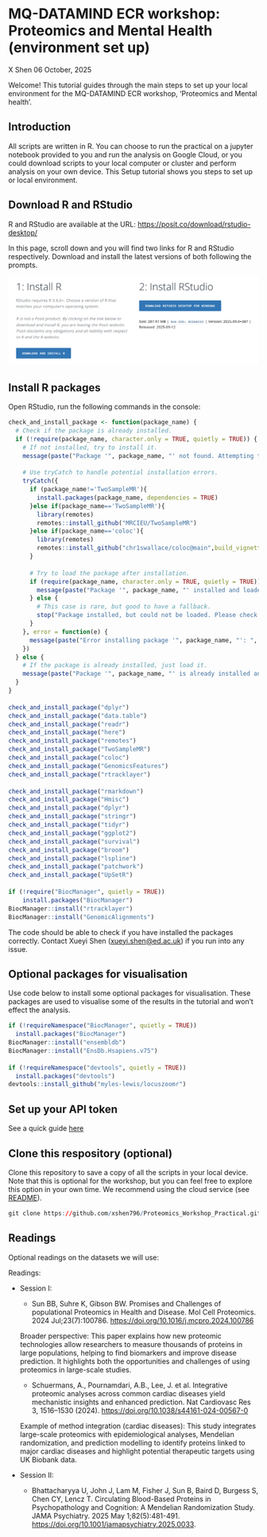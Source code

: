 MQ-DATAMIND ECR workshop: Proteomics and Mental Health (environment set
up)
================
X Shen
06 October, 2025

Welcome! This tutorial guides through the main steps to set up your
local environment for the MQ-DATAMIND ECR workshop, ‘Proteomics and
Mental health’.

## Introduction

All scripts are written in R. You can choose to run the practical on a
jupyter notebook provided to you and run the analysis on Google Cloud,
or you could download scripts to your local computer or cluster and
perform analysis on your own device. This Setup tutorial shows you steps
to set up or local environment.

## Download R and RStudio

R and RStudio are available at the URL:
<https://posit.co/download/rstudio-desktop/>

In this page, scroll down and you will find two links for R and RStudio
respectively. Download and install the latest versions of both following
the prompts.

![alt text](image.png)

## Install R packages

Open RStudio, run the following commands in the console:

``` r
check_and_install_package <- function(package_name) {
  # Check if the package is already installed.
  if (!require(package_name, character.only = TRUE, quietly = TRUE)) {
    # If not installed, try to install it.
    message(paste("Package '", package_name, "' not found. Attempting to install...", sep = ""))
    
    # Use tryCatch to handle potential installation errors.
    tryCatch({
      if (package_name!='TwoSampleMR'){
        install.packages(package_name, dependencies = TRUE)
      }else if(package_name=='TwoSampleMR'){
        library(remotes)
        remotes::install_github("MRCIEU/TwoSampleMR")
      }else if(package_name=='coloc'){
        library(remotes)
        remotes::install_github("chr1swallace/coloc@main",build_vignettes=TRUE)
      }
      
      # Try to load the package after installation.
      if (require(package_name, character.only = TRUE, quietly = TRUE)) {
        message(paste("Package '", package_name, "' installed and loaded successfully.", sep = ""))
      } else {
        # This case is rare, but good to have a fallback.
        stop("Package installed, but could not be loaded. Please check your R environment.")
      }
    }, error = function(e) {
      message(paste("Error installing package '", package_name, "': ", e$message, sep = ""))
    })
  } else {
    # If the package is already installed, just load it.
    message(paste("Package '", package_name, "' is already installed and loaded.", sep = ""))
  }
}

check_and_install_package("dplyr")
check_and_install_package("data.table")
check_and_install_package("readr")
check_and_install_package("here")
check_and_install_package("remotes")
check_and_install_package("TwoSampleMR")
check_and_install_package("coloc")
check_and_install_package("GenomicsFeatures")
check_and_install_package("rtracklayer")

check_and_install_package("rmarkdown")
check_and_install_package("Hmisc")
check_and_install_package("dplyr")
check_and_install_package("stringr")
check_and_install_package("tidyr")
check_and_install_package("ggplot2")
check_and_install_package("survival")
check_and_install_package("broom")
check_and_install_package("lspline")
check_and_install_package("patchwork")
check_and_install_package("UpSetR")

if (!require("BiocManager", quietly = TRUE))
    install.packages("BiocManager")
BiocManager::install("rtracklayer")
BiocManager::install("GenomicAlignments")
```

The code should be able to check if you have installed the packages
correctly. Contact Xueyi Shen (<xueyi.shen@ed.ac.uk>) if you run into
any issue.

## Optional packages for visualisation

Use code below to install some optional packages for visualisation.
These packages are used to visualise some of the results in the tutorial
and won’t effect the analysis.

``` r
if (!requireNamespace("BiocManager", quietly = TRUE))
  install.packages("BiocManager")
BiocManager::install("ensembldb")
BiocManager::install("EnsDb.Hsapiens.v75")

if (!requireNamespace("devtools", quietly = TRUE))
  install.packages("devtools")
devtools::install_github("myles-lewis/locuszoomr")
```

## Set up your API token

See a quick guide
[here](https://github.com/xshen796/Proteomics_Workshop_Practical/blob/main/Session_ii/Setup_APItoken.md)

## Clone this respository (optional)

Clone this repository to save a copy of all the scripts in your local
device. Note that this is optional for the workshop, but you can feel
free to explore this option in your own time. We recommend using the
cloud service (see
[README](https://github.com/xshen796/Proteomics_Workshop_Practical/tree/main)).

``` r
git clone https://github.com/xshen796/Proteomics_Workshop_Practical.git
```

## Readings

Optional readings on the datasets we will use:

Readings:

-   Session I:

    -   Sun BB, Suhre K, Gibson BW. Promises and Challenges of
        populational Proteomics in Health and Disease. Mol Cell
        Proteomics. 2024 Jul;23(7):100786.
        <https://doi.org/10.1016/j.mcpro.2024.100786>

    Broader perspective: This paper explains how new proteomic
    technologies allow researchers to measure thousands of proteins in
    large populations, helping to find biomarkers and improve disease
    prediction. It highlights both the opportunities and challenges of
    using proteomics in large-scale studies.

    -   Schuermans, A., Pournamdari, A.B., Lee, J. et al. Integrative
        proteomic analyses across common cardiac diseases yield
        mechanistic insights and enhanced prediction. Nat Cardiovasc Res
        3, 1516–1530 (2024).
        <https://doi.org/10.1038/s44161-024-00567-0>

    Example of method integration (cardiac diseases): This study
    integrates large-scale proteomics with epidemiological analyses,
    Mendelian randomization, and prediction modelling to identify
    proteins linked to major cardiac diseases and highlight potential
    therapeutic targets using UK Biobank data.

-   Session II:

    -   Bhattacharyya U, John J, Lam M, Fisher J, Sun B, Baird D,
        Burgess S, Chen CY, Lencz T. Circulating Blood-Based Proteins in
        Psychopathology and Cognition: A Mendelian Randomization Study.
        JAMA Psychiatry. 2025 May 1;82(5):481-491.
        <https://doi.org/10.1001/jamapsychiatry.2025.0033>.
